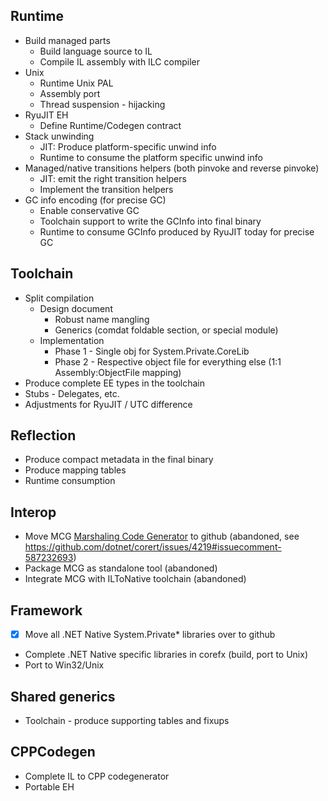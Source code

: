 ## Runtime

- Build managed parts
	- Build language source to IL
	- Compile IL assembly with ILC compiler
- Unix
	- Runtime Unix PAL
	- Assembly port
	- Thread suspension - hijacking
- RyuJIT EH
	- Define Runtime/Codegen contract
- Stack unwinding
	- JIT: Produce platform-specific unwind info
	- Runtime to consume the platform specific unwind info
- Managed/native transitions helpers (both pinvoke and reverse pinvoke)
	- JIT: emit the right transition helpers
	- Implement the transition helpers
- GC info encoding (for precise GC)
	- Enable conservative GC
	- Toolchain support to write the GCInfo into final binary
	- Runtime to consume GCInfo produced by RyuJIT today for precise GC

## Toolchain

- Split compilation
	- Design document
		- Robust name mangling
		- Generics (comdat foldable section, or special module)
	- Implementation
		- Phase 1 - Single obj for System.Private.CoreLib
		- Phase 2 - Respective object file for everything else (1:1 Assembly:ObjectFile mapping)
- Produce complete EE types in the toolchain
- Stubs - Delegates, etc.
- Adjustments for RyuJIT / UTC difference

## Reflection

- Produce compact metadata in the final binary
- Produce mapping tables
- Runtime consumption

## Interop

- Move MCG [Marshaling Code Generator](http://blogs.msdn.com/b/dotnet/archive/2014/06/13/net-native-deep-dive-debugging-into-interop-code.aspx) to github (abandoned, see https://github.com/dotnet/corert/issues/4219#issuecomment-587232693)
- Package MCG as standalone tool (abandoned)
- Integrate MCG with ILToNative toolchain (abandoned)

## Framework

- [x] Move all .NET Native System.Private* libraries over to github
- Complete .NET Native specific libraries in corefx (build, port to Unix)
- Port to Win32/Unix

## Shared generics

- Toolchain - produce supporting tables and fixups

## CPPCodegen

- Complete IL to CPP codegenerator
- Portable EH
